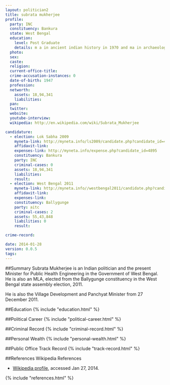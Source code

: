 ```yaml
---
layout: politician2
title: subrata mukherjee
profile: 
  party: INC
  constituency: Bankura
  state: West Bengal
  education: 
    level: Post Graduate
    details: m a in ancient indian history in 1970 and ma in archaeology in 1971 from cu
  photo: 
  sex: 
  caste: 
  religion: 
  current-office-title: 
  crime-accusation-instances: 0
  date-of-birth: 1947
  profession: 
  networth: 
    assets: 18,94,341
    liabilities: 
  pan: 
  twitter: 
  website: 
  youtube-interview: 
  wikipedia: http://en.wikipedia.com/wiki/Subrata_Mukherjee

candidature: 
  - election: Lok Sabha 2009
    myneta-link: http://myneta.info/ls2009/candidate.php?candidate_id=4895
    affidavit-link: 
    expenses-link: http://myneta.info/expense.php?candidate_id=4895
    constituency: Bankura 
    party: INC
    criminal-cases: 0
    assets: 18,94,341
    liabilities: 
    result:  
  - election: West Bengal 2011
    myneta-link: http://myneta.info//westbengal2011/candidate.php?candidate_id=798
    affidavit-link: 
    expenses-link: 
    constituency: Ballygunge 
    party: aitc
    criminal-cases: 2
    assets: 55,43,848
    liabilities: 0
    result:  

crime-record: 

date: 2014-01-28
version: 0.0.5
tags: 
---
```

##Summary
Subrata Mukherjee is an Indian politician and the present Minister for Public Health Engineering in the Government of West Bengal. He is also an MLA, elected from the Ballygunge constituency in the West Bengal state assembly election, 2011.

He is also the Village Development and Panchyat Minister from 27 December 2011.


##Education
{% include "education.html" %}


##Political Career
{% include "political-career.html" %}


##Criminal Record
{% include "criminal-record.html" %}


##Personal Wealth
{% include "personal-wealth.html" %}


##Public Office Track Record
{% include "track-record.html" %}


##References
Wikipedia References
- [Wikipedia profile]({{page.profile.wikipedia}}), accessed Jan 27, 2014.



{% include "references.html" %}